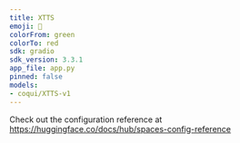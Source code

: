 ```yaml
---
title: XTTS
emoji: 🐸
colorFrom: green
colorTo: red
sdk: gradio
sdk_version: 3.3.1
app_file: app.py
pinned: false
models:
- coqui/XTTS-v1
---
```


Check out the configuration reference at https://huggingface.co/docs/hub/spaces-config-reference
